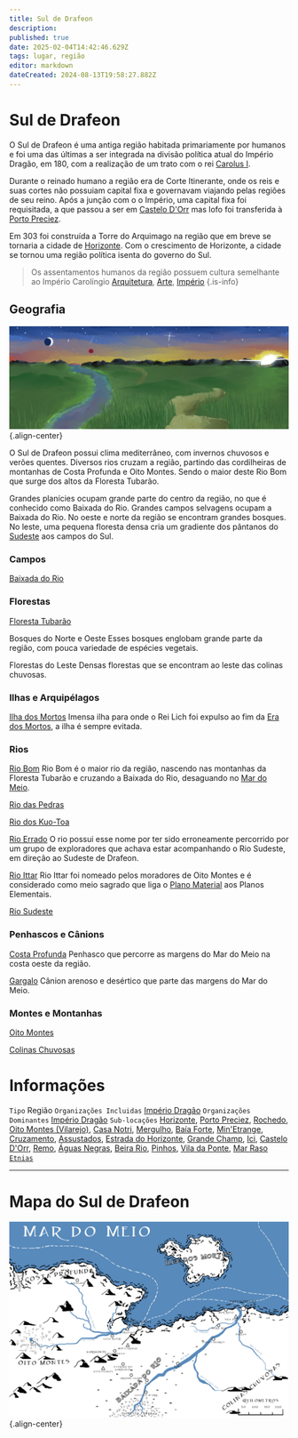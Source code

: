 ```yaml
---
title: Sul de Drafeon
description: 
published: true
date: 2025-02-04T14:42:46.629Z
tags: lugar, região
editor: markdown
dateCreated: 2024-08-13T19:58:27.882Z
---
```


# Sul de Drafeon
O Sul de Drafeon é uma antiga região habitada primariamente por humanos e foi uma das últimas a ser integrada na divisão política atual do Império Dragão, em 180, com a realização de um trato com o rei [Carolus I](/individuos/carolus-i).

Durante o reinado humano a região era de Corte Itinerante, onde os reis e suas cortes não possuiam capital fixa e governavam viajando pelas regiões de seu reino. Após a junção com o o Império, uma capital fixa foi requisitada, a que passou a ser em [Castelo D'Orr]() mas lofo foi transferida à [Porto Preciez](/lugares/plano-material/drafeon/sul-de-drafeon/porto-preciez).

Em 303 foi construída a Torre do Arquimago na região que em breve se tornaria a cidade de [Horizonte](/lugares/plano-material/drafeon/sul-de-drafeon/horizonte#horizonte). Com o crescimento de Horizonte, a cidade se tornou uma região política isenta do governo do Sul.

> Os assentamentos humanos da região possuem cultura semelhante ao Império Carolíngio [Arquitetura](https://en.wikipedia.org/wiki/Carolingian_architecture), [Arte](https://en.wikipedia.org/wiki/Carolingian_art), [Império](https://en.wikipedia.org/wiki/Carolingian_Empire)
{.is-info}

## Geografia
![planicies_-_sul_de_drafon.png](/uploads/arte/planicies_-_sul_de_drafon.png){.align-center}

O Sul de Drafeon possui clima mediterrâneo, com invernos chuvosos e verões quentes. Diversos rios cruzam a região, partindo das cordilheiras de montanhas de Costa Profunda e Oito Montes. Sendo o maior deste Rio Bom que surge dos altos da Floresta Tubarão.

Grandes planícies ocupam grande parte do centro da região, no que é conhecido como Baixada do Rio. Grandes campos selvagens ocupam a Baixada do Rio. No oeste e norte da região se encontram grandes bosques. No leste, uma pequena floresta densa cria um gradiente dos pântanos do [Sudeste](/lugares/plano-material/drafeon/sudeste-de-drafeon#sudeste-de-drafeon) aos campos do Sul.

### Campos
[Baixada do Rio](/lugares/plano-material/drafeon/sul-de-drafeon/baixada-do-rio)

### Florestas
[Floresta Tubarão](/lugares/plano-material/drafeon/sul-de-drafeon/floresta-tubarão)

Bosques do Norte e Oeste
Esses bosques englobam grande parte da região, com pouca variedade de espécies vegetais.

Florestas do Leste
Densas florestas que se encontram ao leste das colinas chuvosas.

### Ilhas e Arquipélagos
[Ilha dos Mortos](/lugares/plano-material/drafeon/sul-de-drafeon/ilha-dos-mortos)
Imensa ilha para onde o Rei Lich foi expulso ao fim da [Era dos Mortos](/linha-do-tempo), a ilha é sempre evitada.

### Rios
[Rio Bom](/lugares/plano-material/drafeon/sul-de-drafeon/rio-bom)
Rio Bom é o maior rio da região, nascendo nas montanhas da Floresta Tubarão e cruzando a Baixada do Rio, desaguando no [Mar do Meio](/lugares/plano-material/drafeon/mar-do-meio).

[Rio das Pedras](/lugares/plano-material/drafeon/sul-de-drafeon/rio-das-pedras)

[Rio dos Kuo-Toa](/lugares/plano-material/drafeon/sul-de-drafeon/rio-dos-kuo-toa)

[Rio Errado](/lugares/plano-material/drafeon/sul-de-drafeon/rio-errado)
O rio possui esse nome por ter sido erroneamente percorrido por um grupo de exploradores que achava estar acompanhando o Rio Sudeste, em direção ao Sudeste de Drafeon.

[Rio Ittar](/lugares/plano-material/drafeon/sul-de-drafeon/rio-ittar)
Rio Ittar foi nomeado pelos moradores de Oito Montes e é considerado como meio sagrado que liga o [Plano Material](/lugares/plano-material) aos Planos Elementais.

[Rio Sudeste](/lugares/plano-material/drafeon/sul-de-drafeon/rio-sudeste)

### Penhascos e Cânions
[Costa Profunda](/lugares/plano-material/drafeon/sul-de-drafeon/costa-profunda)
Penhasco que percorre as margens do Mar do Meio na costa oeste da região.

[Gargalo](/lugares/plano-material/drafeon/sul-de-drafeon/gargalo)
Cânion arenoso e desértico que parte das margens do Mar do Meio.

### Montes e Montanhas
[Oito Montes](/lugares/plano-material/drafeon/sul-de-drafeon/oito-montes)

[Colinas Chuvosas](/lugares/plano-material/drafeon/sul-de-drafeon/colinas-chuvosas)

# Informações
`Tipo` Região 
`Organizações Incluidas` [Império Dragão](/faccoes/nacoes/imperio-dragao#imperio-dragao)
`Organizações Dominantes` [Império Dragão](/faccoes/nacoes/imperio-dragao#imperio-dragao)
`Sub-locações` [Horizonte](/lugares/plano-material/drafeon/sul-de-drafeon/horizonte#horizonte), [Porto Preciez](/lugares/plano-material/drafeon/sul-de-drafeon/porto-preciez#porto-preciez), [Rochedo](/lugares/plano-material/drafeon/sul-de-drafeon/rochedo), [Oito Montes (Vilarejo)](/lugares/plano-material/drafeon/sul-de-drafeon/oito-montes-vilarejo), [Casa Notri](/lugares/plano-material/drafeon/sul-de-drafeon/casa-notri), [Mergulho](/lugares/plano-material/drafeon/sul-de-drafeon/mergulho), [Baía Forte](/lugares/plano-material/drafeon/sul-de-drafeon/baia-forte), [Min'Etrange](/lugares/plano-material/drafeon/sul-de-drafeon/minetrange), [Cruzamento](/lugares/plano-material/drafeon/sul-de-drafeon/cruzamento), [Assustados](/lugares/plano-material/drafeon/sul-de-drafeon/assustados), [Estrada do Horizonte](/lugares/plano-material/drafeon/sul-de-drafeon/estrada-do-horizonte), [Grande Champ](/lugares/plano-material/drafeon/sul-de-drafeon/grande-champ), [Ici](/lugares/plano-material/drafeon/sul-de-drafeon/ici), [Castelo D'Orr](/lugares/plano-material/drafeon/sul-de-drafeon/castelo-dorr), [Remo](/lugares/plano-material/drafeon/sul-de-drafeon/remo), [Águas Negras](/lugares/plano-material/drafeon/sul-de-drafeon/aguas-negras), [Beira Rio](/lugares/plano-material/drafeon/sul-de-drafeon/beira-rio), [Pinhos](/lugares/plano-material/drafeon/sul-de-drafeon/pinhos), [Vila da Ponte](/lugares/plano-material/drafeon/sul-de-drafeon/vila-da-ponte), [Mar Raso](/lugares/plano-material/drafeon/sul-de-drafeon/mar-raso)
[`Etnias`](/lugares/plano-material/drafeon/sul-de-drafeon/etnias-do-sul-de-drafeon#etnias-do-sul-de-drafeon)

-----
# Mapa do Sul de Drafeon
![sul_de_drafeon.jpg](/uploads/mapas/sul_de_drafeon.jpg){.align-center}